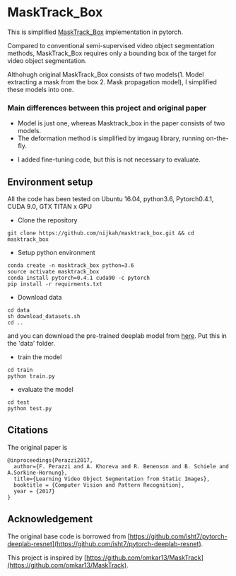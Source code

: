# MaskTrack_Box

This is simplified [MaskTrack_Box](https://arxiv.org/abs/1612.02646) implementation in pytorch.

Compared to conventional semi-supervised video object segmentation methods,
MaskTrack_Box requires only a bounding box of the target for video object segmentation.

Althohugh original MaskTrack_Box consists of two models(1. Model extracting a mask from the box 2. Mask propagation model),
I simplified these models into one.

### Main differences between this project and original paper
- Model is just one, whereas Masktrack_box in the paper consists of two models.
- The deformation method is simplified by imgaug library, running on-the-fly.

* I added fine-tuning code, but this is not necessary to evaluate.

## Environment setup
All the code has been tested on Ubuntu 16.04, python3.6, Pytorch0.4.1, CUDA 9.0, GTX TITAN x GPU

- Clone the repository
```
git clone https://github.com/nijkah/masktrack_box.git && cd masktrack_box
```

- Setup python environment
```
conda create -n masktrack_box python=3.6
source activate masktrack_box 
conda install pytorch=0.4.1 cuda90 -c pytorch
pip install -r requirments.txt
```

- Download data
```
cd data
sh download_datasets.sh
cd ..
```
and you can download the pre-trained deeplab model from
[here](https://drive.google.com/file/d/0BxhUwxvLPO7TeXFNQ3YzcGI4Rjg/view).
Put this in the 'data' folder.

- train the model
```
cd train
python train.py
```

- evaluate the model
```
cd test
python test.py
```



## Citations
The original paper is
```
@inproceedings{Perazzi2017,
  author={F. Perazzi and A. Khoreva and R. Benenson and B. Schiele and A.Sorkine-Hornung},
  title={Learning Video Object Segmentation from Static Images},
  booktitle = {Computer Vision and Pattern Recognition},
  year = {2017}
}
```

## Acknowledgement
The original base code is borrowed from
[https://github.com/isht7/pytorch-deeplab-resnet](https://github.com/isht7/pytorch-deeplab-resnet).

This project is inspired by [https://github.com/omkar13/MaskTrack](https://github.com/omkar13/MaskTrack).
